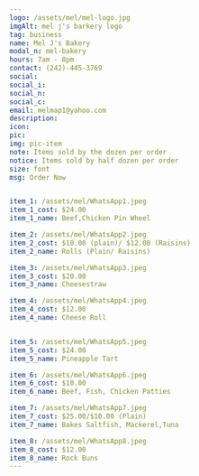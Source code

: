 ```yaml
---
logo: /assets/mel/mel-logo.jpg
imgAlt: mel j's barkery logo
tag: business
name: Mel J's Bakery
modal_n: mel-bakery
hours: 7am - 8pm 
contact: (242)-445-3769
social: 
social_i: 
social_n: 
social_c:
email: melmap1@yahoo.com
description:
icon: 
pic:
img: pic-item
note: Items sold by the dozen per order
notice: Items sold by half dozen per order
size: font
msg: Order Now


item_1: /assets/mel/WhatsApp1.jpeg
item_1_cost: $24.00
item_1_name: Beef,Chicken Pin Wheel

item_2: /assets/mel/WhatsApp2.jpeg
item_2_cost: $10.00 (plain)/ $12.00 (Raisins)
item_2_name: Rolls (Plain/ Raisins)

item_3: /assets/mel/WhatsApp3.jpeg
item_3_cost: $20.00 
item_3_name: Cheesestraw

item_4: /assets/mel/WhatsApp4.jpeg
item_4_cost: $12.00
item_4_name: Cheese Roll


item_5: /assets/mel/WhatsApp5.jpeg
item_5_cost: $24.00
item_5_name: Pineapple Tart

item_6: /assets/mel/WhatsApp6.jpeg
item_6_cost: $10.00
item_6_name: Beef, Fish, Chicken Patties 

item_7: /assets/mel/WhatsApp7.jpeg
item_7_cost: $25.00/$10.00 (Plain)
item_7_name: Bakes Saltfish, Mackerel,Tuna

item_8: /assets/mel/WhatsApp8.jpeg
item_8_cost: $12.00
item_8_name: Rock Buns
---
```


    